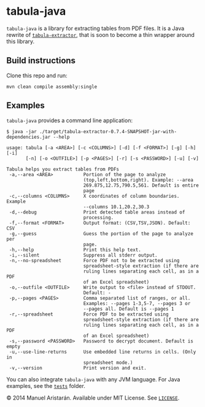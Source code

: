 tabula-java
===========

`tabula-java` is a library for extracting tables from PDF files. It is a Java rewrite of [`tabula-extractor`](http://github.com/tabulapdf/tabula-extractor), that is soon to become a thin wrapper around this library.

## Build instructions

Clone this repo and run:

```
mvn clean compile assembly:single
```

## Examples

`tabula-java` provides a command line application:

```
$ java -jar ./target/tabula-extractor-0.7.4-SNAPSHOT-jar-with-dependencies.jar --help

usage: tabula [-a <AREA>] [-c <COLUMNS>] [-d] [-f <FORMAT>] [-g] [-h] [-i]
       [-n] [-o <OUTFILE>] [-p <PAGES>] [-r] [-s <PASSWORD>] [-u] [-v]

Tabula helps you extract tables from PDFs
 -a,--area <AREA>           Portion of the page to analyze
                            (top,left,bottom,right). Example: --area
                            269.875,12.75,790.5,561. Default is entire
                            page
 -c,--columns <COLUMNS>     X coordinates of column boundaries. Example
                            --columns 10.1,20.2,30.3
 -d,--debug                 Print detected table areas instead of
                            processing.
 -f,--format <FORMAT>       Output format: (CSV,TSV,JSON). Default: CSV
 -g,--guess                 Guess the portion of the page to analyze per
                            page.
 -h,--help                  Print this help text.
 -i,--silent                Suppress all stderr output.
 -n,--no-spreadsheet        Force PDF not to be extracted using
                            spreadsheet-style extraction (if there are
                            ruling lines separating each cell, as in a PDF
                            of an Excel spreadsheet)
 -o,--outfile <OUTFILE>     Write output to <file> instead of STDOUT.
                            Default: -
 -p,--pages <PAGES>         Comma separated list of ranges, or all.
                            Examples: --pages 1-3,5-7, --pages 3 or
                            --pages all. Default is --pages 1
 -r,--spreadsheet           Force PDF to be extracted using
                            spreadsheet-style extraction (if there are
                            ruling lines separating each cell, as in a PDF
                            of an Excel spreadsheet)
 -s,--password <PASSWORD>   Password to decrypt document. Default is empty
 -u,--use-line-returns      Use embedded line returns in cells. (Only in
                            spreadsheet mode.)
 -v,--version               Print version and exit.

```

You can also integrate `tabula-java` with any JVM language. For Java examples, see the [`tests`](src/test/java/org/nerdpower/tabula/) folder.

© 2014 Manuel Aristarán. Available under MIT License. See [`LICENSE`](LICENSE).

